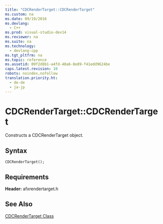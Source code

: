 ```yaml
---
title: "CDCRenderTarget::CDCRenderTarget"
ms.custom: na
ms.date: 09/19/2016
ms.devlang: 
  - C++
ms.prod: visual-studio-dev14
ms.reviewer: na
ms.suite: na
ms.technology: 
  - devlang-cpp
ms.tgt_pltfrm: na
ms.topic: reference
ms.assetid: 09f2d8b1-a4fd-48a6-8e89-f41edd9624be
caps.latest.revision: 10
robots: noindex,nofollow
translation.priority.ht: 
  - de-de
  - ja-jp
---
```

# CDCRenderTarget::CDCRenderTarget
Constructs a CDCRenderTarget object.  
  
## Syntax  
  
```  
CDCRenderTarget();  
```  
  
## Requirements  
 **Header:** afxrendertarget.h  
  
## See Also  
 [CDCRenderTarget Class](../vs140/CDCRenderTarget-Class.md)